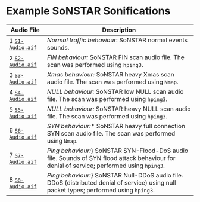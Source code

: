 # Example SoNSTAR Sonifications

| Audio File | Description |
| ------------- | --------------- |
| 1 [`S1-Audio.aif`](S1-Audio.aif) | *Normal traffic behaviour*:  SoNSTAR normal events sounds.|
| 2 [`S2-Audio.aif`](S2-Audio.aif) | *FIN behaviour:*  SoNSTAR FIN scan audio file. The scan was performed using `hping3`. |
| 3 [`S3-Audio.aif`](S3-Audio.aif) | *Xmas behaviour:*  SoNSTAR heavy Xmas scan audio file. The scan was performed using `Nmap`. |
| 4 [`S4-Audio.aif`](S4-Audio.aif)| *NULL behaviour:*  SoNSTAR low NULL scan audio file. The scan was performed using `hping3`.|
| 5 [`S5-Audio.aif`](S5-Audio.aif) | *NULL behaviour:*  SoNSTAR heavy NULL scan audio file. The scan was performed using `hping3`. |
| 6 [`S6-Audio.aif`](S6-Audio.aif) | *SYN behaviour:**  SoNSTAR heavy full connection SYN scan audio file. The scan was performed using `Nmap`. |
| 7 [`S7-Audio.aif`](S7-Audio.aif) | *Ping behaviour:*}  SoNSTAR SYN-Flood-DoS audio file. Sounds of SYN flood attack behaviour for denial of service; performed using `hping3`. |
| 8 [`S8-Audio.aif`](S8-Audio.aif) | *Ping behaviour:*}  SoNSTAR Null-DDoS audio file. DDoS (distributed denial of service) using null packet types; performed using `hping3`. |
